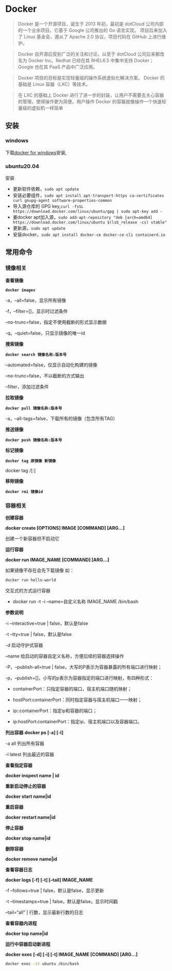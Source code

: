 # Docker
> Docker 是一个开源项目，诞生于 2013 年初，最初是 dotCloud 公司内部的一个业余项目。它基于 Google 公司推出的 Go 语言实现。 项目后来加入了 Linux 基金会，遵从了 Apache 2.0 协议，项目代码在 GitHub 上进行维护。

> Docker 自开源后受到广泛的关注和讨论，以至于 dotCloud 公司后来都改名为 Docker Inc。Redhat 已经在其 RHEL6.5 中集中支持 Docker；Google 也在其 PaaS 产品中广泛应用。

> Docker 项目的目标是实现轻量级的操作系统虚拟化解决方案。 Docker 的基础是 Linux 容器（LXC）等技术。

> 在 LXC 的基础上 Docker 进行了进一步的封装，让用户不需要去关心容器的管理，使得操作更为简便。用户操作 Docker 的容器就像操作一个快速轻量级的虚拟机一样简单


## 安装

### windows

下载[docker for windows](https://www.docker.com/products/docker-desktop)安装,


### ubuntu20.04


安装

- 更新软件依赖，`sudo apt update`
- 安装必要组件，`sudo apt install apt-transport-https ca-certificates curl gnupg-agent software-properties-common`
- 导入源仓库的 GPG key,`curl -fsSL https://download.docker.com/linux/ubuntu/gpg | sudo apt-key add -`
- 姜docker apt加入源，`sudo add-apt-repository "deb [arch=amd64] https://download.docker.com/linux/ubuntu $(lsb_release -cs) stable"`
- 更新源，`sudo apt update`
- 安装docker，`sudo apt install docker-ce docker-ce-cli containerd.io`



## 常用命令

### 镜像相关

**查看镜像**

**`docker images`**

-a，–all=false，显示所有镜像

-f，–filter=[]，显示时过滤条件

–no-trunc=false，指定不使用截断的形式显示数据

-q，–quiet=false，只显示镜像的唯一id

**搜索镜像**

**`docker search 镜像名称:版本号`**

–automated=false，仅显示自动化构建的镜像

–no-trunc=false，不以截断的方式输出

–filter，添加过滤条件

**拉取镜像**

**`docker pull 镜像名称:版本号`**

-a，–all-tags=false，下载所有的镜像（包含所有TAG）



**推送镜像**

**`docker push 镜像名称:版本号`**

**标记镜像**

**`docker tag 原镜像 新镜像`**

docker tag <existing-image> <hub-user>/<repo-name>[:<tag>]


**移除镜像**

**`docker rmi 镜像id`**


### 容器相关


**创建容器**

**docker create [OPTIONS] IMAGE [COMMAND] [ARG...]**

创建一个新容器但不启动它


**运行容器**

**docker run IMAGE_NAME [COMMAND] [ARG…]**

如果镜像不存在会先下载镜像
如：
```bash
docker run hello-world
```

交互式的方式运行容器
- docker run -t -i –name=自定义名称 IMAGE_NAME /bin/bash

**参数说明**

-i –interactive=true | false，默认是false

-t –tty=true | false，默认是false

-d 启动守护式容器

–name 给启动的容器自定义名称，方便后续的容器选择操作

-P，–publish-all=true | false，大写的P表示为容器暴露的所有端口进行映射；

-p，–publish=[]，小写的p表示为容器指定的端口进行映射，有四种形式：

- containerPort：只指定容器的端口，宿主机端口随机映射；

- hostPort:containerPort：同时指定容器与宿主机端口一一映射；

- ip::containerPort：指定ip和容器的端口；

- ip:hostPort:containerPort：指定ip、宿主机端口以及容器端口。

**列出容器**
**docker ps [-a] [-l]**

-a all 列出所有容器

-l latest 列出最近的容器


**查看指定容器**

**docker inspect name | id**


**重新启动停止的容器**

**docker start name|id**

**重启容器**

**docker restart name|id**

**停止容器**

**docker stop name|id**

**删除容器**

**docker remove name|id**

**查看容器日志**

**docker logs [-f] [-t] [–tail] IMAGE_NAME**

-f –follows=true | false，默认是false，显示更新

-t –timestamps=true | false，默认是false，显示时间戳

–tail=“all” | 行数，显示最新行数的日志


**查看容器内进程**

**docker top name|id**


**运行中容器启动新进程**

**docker exec [-d] [-i] [-t] IMAGE_NAME [COMMAND] [ARG…]**

```bash
docker exec -it ubuntu /bin/bash
```


  